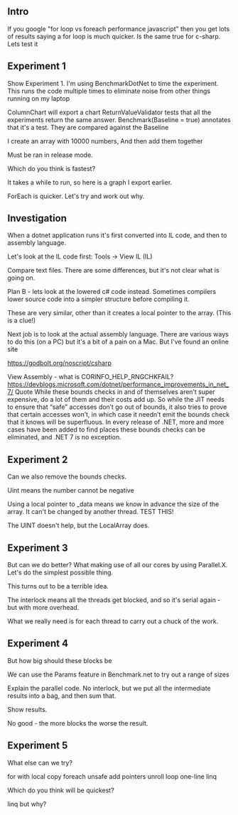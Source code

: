 ## Intro
If you google "for loop vs foreach performance javascript" then you get lots of results saying a for loop is much quicker.
Is the same true for c-sharp.
Lets test it

## Experiment 1
Show Experiment 1.
I'm using BenchmarkDotNet to time the experiment.  This runs the code multiple times to eliminate noise from other things running on my laptop

ColumnChart will export a chart
ReturnValueValidator tests that all the experiments return the same answer.
Benchmark(Baseline = true) annotates that it's a test.  They are compared against the Baseline 

I create an array with 10000 numbers,
And then add them together

Must be ran in release mode.

Which do you think is fastest?  

It takes a while to run,  so here is a graph I export earlier.

ForEach is quicker.  Let's try and work out why.


## Investigation
When a dotnet application runs it's first converted into IL code,  and then to assembly language.

Let's look at the IL code first: Tools -> View IL (IL)

Compare text files.  There are some differences,  but it's not clear what is going on.

Plan B - lets look at the lowered c# code instead.  Sometimes compilers lower source code into a simpler structure before compiling it.

These are very similar, other than it creates a local pointer to the array.  (This is a clue!)  

Next job is to look at the actual assembly language.   There are various ways to do this (on a PC) but it's a bit of a pain on a Mac.  But I've found an online site

https://godbolt.org/noscript/csharp

View Assembly - what is CORINFO_HELP_RNGCHKFAIL?
https://devblogs.microsoft.com/dotnet/performance_improvements_in_net_7/
Quote
While these bounds checks in and of themselves aren’t super expensive, do a lot of them and their costs add up. So while the JIT needs to ensure that “safe” accesses don’t go out of bounds, it also tries to prove that certain accesses won’t, in which case it needn’t emit the bounds check that it knows will be superfluous. In every release of .NET, more and more cases have been added to find places these bounds checks can be eliminated, and .NET 7 is no exception.


## Experiment 2

Can we also remove the bounds checks.   

Uint means the number cannot be negative

Using a local pointer to _data means we know in advance the size of the array.  It can't be changed by another thread.  TEST THIS!

The UINT doesn't help,  but the LocalArray does.


## Experiment 3

But can we do better? What making use of all our cores by using Parallel.X.  Let's do the simplest possible thing.

This turns out to be a terrible idea.

The interlock means all the threads get blocked,  and so it's serial again - but with more overhead.

What we really need is for each thread to carry out a chuck of the work.


## Experiment 4

But how big should these blocks be

We can use the Params feature in Benchmark.net to try out a range of sizes

Explain the parallel code.  No interlock,  but we put all the intermediate results into a bag,  and then sum that.

Show results.

No good - the more blocks the worse the result. 



## Experiment 5
What else can we try?

for with local copy
foreach
unsafe add
pointers
unroll loop
one-line linq

Which do you think will be quickest?

linq but why?

